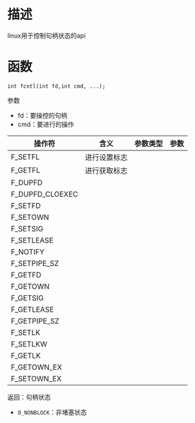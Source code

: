 # 描述
linux用于控制句柄状态的api
# 函数
`int fcntl(int fd,int cmd, ...);`

参数

- fd：要操控的句柄
- cmd：要进行的操作

| 操作符          | 含义         | 参数类型 | 参数 |
|-----------------|--------------|----------|------|
| F_SETFL         | 进行设置标志 |         |     |
| F_GETFL         | 进行获取标志 |         |     |
| F_DUPFD         |             |         |     |
| F_DUPFD_CLOEXEC |             |         |     |
| F_SETFD         |             |         |     |
| F_SETOWN        |             |         |     |
| F_SETSIG        |             |         |     |
| F_SETLEASE      |             |         |     |
| F_NOTIFY        |             |         |     |
| F_SETPIPE_SZ    |             |         |     |
| F_GETFD         |             |         |     |
| F_GETOWN        |             |         |     |
| F_GETSIG        |             |         |     |
| F_GETLEASE      |             |         |     |
| F_GETPIPE_SZ    |             |         |     |
| F_SETLK         |             |         |     |
| F_SETLKW        |             |         |     |
| F_GETLK         |             |         |     |
| F_GETOWN_EX     |             |         |     |
| F_SETOWN_EX     |             |         |     |

返回：句柄状态
- `O_NONBLOCK`：非堵塞状态
